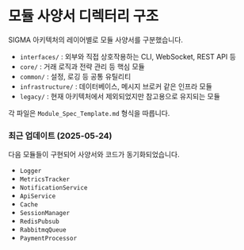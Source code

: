# 모듈 사양서 디렉터리 구조

SIGMA 아키텍처의 레이어별로 모듈 사양서를 구분했습니다.

- `interfaces/` : 외부와 직접 상호작용하는 CLI, WebSocket, REST API 등
- `core/` : 거래 로직과 전략 관리 등 핵심 모듈
- `common/` : 설정, 로깅 등 공통 유틸리티
- `infrastructure/` : 데이터베이스, 메시지 브로커 같은 인프라 모듈
- `legacy/` : 현재 아키텍처에서 제외되었지만 참고용으로 유지되는 모듈

각 파일은 `Module_Spec_Template.md` 형식을 따릅니다.

### 최근 업데이트 (2025-05-24)

다음 모듈들이 구현되어 사양서와 코드가 동기화되었습니다.

- `Logger`
- `MetricsTracker`
- `NotificationService`
- `ApiService`
- `Cache`
- `SessionManager`
- `RedisPubsub`
- `RabbitmqQueue`
- `PaymentProcessor`
